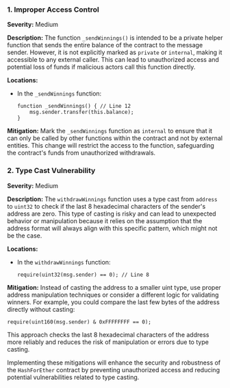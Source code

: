 ### 1. **Improper Access Control**

**Severity:**
Medium

**Description:**
The function `_sendWinnings()` is intended to be a private helper function that sends the entire balance of the contract to the message sender. However, it is not explicitly marked as `private` or `internal`, making it accessible to any external caller. This can lead to unauthorized access and potential loss of funds if malicious actors call this function directly.

**Locations:**

- In the `_sendWinnings` function:
  ```solidity
  function _sendWinnings() { // Line 12
      msg.sender.transfer(this.balance);
  }
  ```

**Mitigation:**
Mark the `_sendWinnings` function as `internal` to ensure that it can only be called by other functions within the contract and not by external entities. This change will restrict the access to the function, safeguarding the contract's funds from unauthorized withdrawals.

### 2. **Type Cast Vulnerability**

**Severity:**
Medium

**Description:**
The `withdrawWinnings` function uses a type cast from `address` to `uint32` to check if the last 8 hexadecimal characters of the sender's address are zero. This type of casting is risky and can lead to unexpected behavior or manipulation because it relies on the assumption that the address format will always align with this specific pattern, which might not be the case.

**Locations:**

- In the `withdrawWinnings` function:
  ```solidity
  require(uint32(msg.sender) == 0); // Line 8
  ```

**Mitigation:**
Instead of casting the address to a smaller uint type, use proper address manipulation techniques or consider a different logic for validating winners. For example, you could compare the last few bytes of the address directly without casting:
```solidity
require(uint160(msg.sender) & 0xFFFFFFFF == 0);
```
This approach checks the last 8 hexadecimal characters of the address more reliably and reduces the risk of manipulation or errors due to type casting.

Implementing these mitigations will enhance the security and robustness of the `HashForEther` contract by preventing unauthorized access and reducing potential vulnerabilities related to type casting.